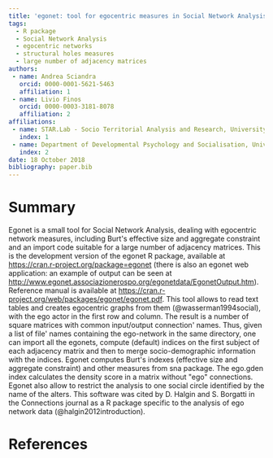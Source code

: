 ```yaml
---
title: 'egonet: tool for egocentric measures in Social Network Analysis'
tags:
  - R package
  - Social Network Analysis
  - egocentric networks
  - structural holes measures
  - large number of adjacency matrices
authors:
 - name: Andrea Sciandra
   orcid: 0000-0001-5621-5463
   affiliation: 1
 - name: Livio Finos
   orcid: 0000-0003-3181-8078
   affiliation: 2
affiliations:
 - name: STAR.Lab - Socio Territorial Analysis and Research, University of Padova
   index: 1
 - name: Department of Developmental Psychology and Socialisation, University of Padova
   index: 2
date: 18 October 2018
bibliography: paper.bib
---
```


# Summary

Egonet is a small tool for Social Network Analysis, dealing with egocentric network measures, including Burt's effective size and aggregate constraint and an import code suitable for a large number of adjacency matrices.
This is the development version of the egonet R package, available at https://cran.r-project.org/package=egonet (there is also an egonet web application: an example of output can be seen at http://www.egonet.associazionerospo.org/egonetdata/EgonetOutput.htm).
Reference manual is available at https://cran.r-project.org/web/packages/egonet/egonet.pdf.
This tool allows to read text tables and creates egocentric graphs from them (@wasserman1994social), with the ego actor in the first row and column. The result is a number of square matrices with common input/output connection' names. Thus, given a list of file' names containing the ego-network in the same directory, one can import all the egonets, compute (default) indices on the first subject of each adjacency matrix and then to merge socio-demographic information with the indices.
Egonet computes Burt's indexes (effective size and aggregate constraint) and other measures from sna package. The ego.gden index calculates the density score in a matrix without "ego" connections. Egonet also allow to restrict the analysis to one social circle identified by the name of the alters.
This software was cited by D. Halgin and S. Borgatti in the Connections journal as a R package specific to the analysis of ego network data (@halgin2012introduction).

# References
